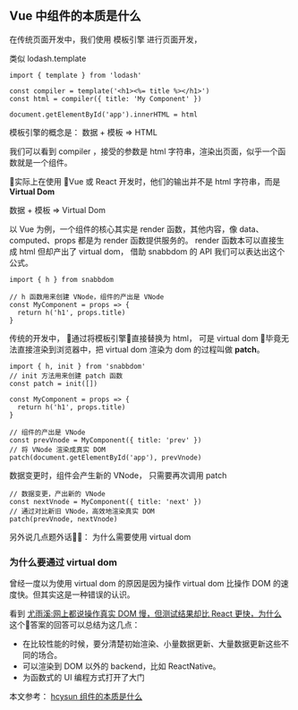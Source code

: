 ## Vue 中组件的本质是什么

在传统页面开发中，我们使用 模板引擎 进行页面开发，

类似 lodash.template

```
import { template } from 'lodash'

const compiler = template('<h1><%= title %></h1>')
const html = compiler({ title: 'My Component' })

document.getElementById('app').innerHTML = html
```

模板引擎的概念是： 数据 + 模板 => HTML

我们可以看到 compiler ，接受的参数是 html 字符串，渲染出页面，似乎一个函数就是一个组件。


实际上在使用 Vue 或 React 开发时，他们的输出并不是 html 字符串，而是 **Virtual Dom**

数据 + 模板 => Virtual Dom

以 Vue 为例，一个组件的核心其实是 render 函数，其他内容，像 data、computed、props 都是为 render 函数提供服务的。
render 函数本可以直接生成 html 但却产出了 virtual dom， 借助 snabbdom 的 API 我们可以表达出这个公式。

```
import { h } from snabbdom

// h 函数用来创建 VNode，组件的产出是 VNode
const MyComponent = props => {
  return h('h1', props.title)
}
```
传统的开发中， 通过将模板引擎直接替换为 html， 
可是 virtual dom 毕竟无法直接渲染到浏览器中，把 virtual dom 渲染为 dom 的过程叫做 __patch__。

```
import { h, init } from 'snabbdom'
// init 方法用来创建 patch 函数
const patch = init([])

const MyComponent = props => {
  return h('h1', props.title)
}

// 组件的产出是 VNode
const prevVnode = MyComponent({ title: 'prev' })
// 将 VNode 渲染成真实 DOM
patch(document.getElementById('app'), prevVnode)
```

数据变更时，组件会产生新的 VNode， 只需要再次调用 patch

```
// 数据变更，产出新的 VNode
const nextVnode = MyComponent({ title: 'next' })
// 通过对比新旧 VNode，高效地渲染真实 DOM
patch(prevVnode, nextVnode)
```

另外说几点题外话： 为什么需要使用 virtual dom 

### 为什么要通过 virtual dom


曾经一度以为使用 virtual dom 的原因是因为操作 virtual dom 比操作 DOM 的速度快。但其实这是一种错误的认识。

看到 [尤雨溪:网上都说操作真实 DOM 慢，但测试结果却比 React 更快，为什么](https://www.zhihu.com/question/31809713/answer/53544875) 这个答案的回答可以总结为这几点：

- 在比较性能的时候，要分清楚初始渲染、小量数据更新、大量数据更新这些不同的场合。
- 可以渲染到 DOM 以外的 backend，比如 ReactNative。
- 为函数式的 UI 编程方式打开了大门


本文参考：
[hcysun 组件的本质是什么](http://hcysun.me/vue-design/zh/essence-of-comp.html#%E7%BB%84%E4%BB%B6%E7%9A%84-vnode-%E5%A6%82%E4%BD%95%E8%A1%A8%E7%A4%BA)